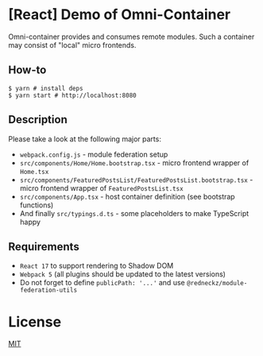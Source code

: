 # [React] Demo of Omni-Container

Omni-container provides and consumes remote modules. Such a container may consist of "local" micro frontends.

## How-to

```shell
$ yarn # install deps
$ yarn start # http://localhost:8080
```

## Description

Please take a look at the following major parts:

-   `webpack.config.js` - module federation setup
-   `src/components/Home/Home.bootstrap.tsx` - micro frontend wrapper of `Home.tsx`
-   `src/components/FeaturedPostsList/FeaturedPostsList.bootstrap.tsx` - micro frontend wrapper of `FeaturedPostsList.tsx`
-   `src/components/App.tsx` - host container definition (see bootstrap functions)
-   And finally `src/typings.d.ts` - some placeholders to make TypeScript happy

## Requirements

-   `React 17` to support rendering to Shadow DOM
-   `Webpack 5` (all plugins should be updated to the latest versions)
-   Do not forget to define `publicPath: '...'` and use `@redneckz/module-federation-utils`

# License

[MIT](http://vjpr.mit-license.org)
